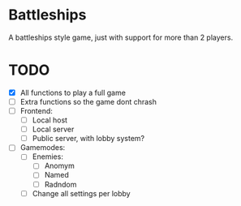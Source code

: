 # Battleships
A battleships style game, just with support for more than 2 players.

# TODO
- [X] All functions to play a full game
- [ ] Extra functions so the game dont chrash
- [ ] Frontend:
  - [ ] Local host
  - [ ] Local server
  - [ ] Public server, with lobby system?
- [ ] Gamemodes:
  - [ ] Enemies:
    - [ ] Anomym
    - [ ] Named
    - [ ] Radndom
  - [ ] Change all settings per lobby
